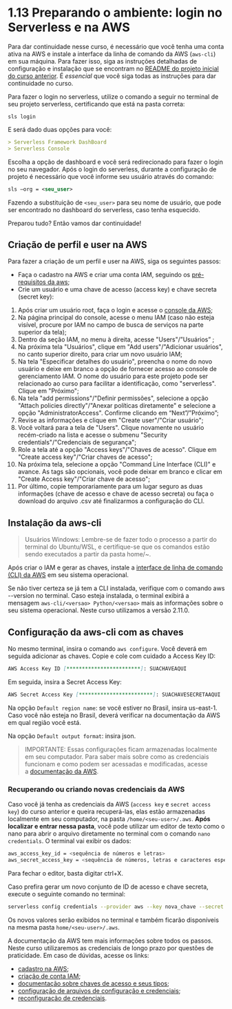 # 1.13 Preparando o ambiente: login no Serverless e na AWS

Para dar continuidade nesse curso, é necessário que você tenha uma conta ativa na AWS e instale a interface da linha de comando da AWS (`aws-cli`) em sua máquina. Para fazer isso, siga as instruções detalhadas de configuração e instalação que se encontram no [README do projeto inicial do curso anterior](https://github.com/alura-cursos/2970-serverless-base-back#readme). É _essencial_ que você siga todas as instruções para dar continuidade no curso.

Para fazer o login no serverless, utilize o comando a seguir no terminal de seu projeto serverless, certificando que está na pasta correta:

```undefined
sls login
```

E será dado duas opções para você:

```markdown
> Serverless Framework DashBoard
> Serverless Console
```

Escolha a opção de dashboard e você será redirecionado para fazer o login no seu navegador. Após o login do serverless, durante a configuração de projeto é necessário que você informe seu usuário através do comando:

```xml
sls –org = <seu_user>
```

Fazendo a substituição de `<seu_user>` para seu nome de usuário, que pode ser encontrado no dashboard do serverless, caso tenha esquecido.

Preparou tudo? Então vamos dar continuidade!

## Criação de perfil e user na AWS

Para fazer a criação de um perfil e user na AWS, siga os seguintes passos:

- Faça o cadastro na AWS e criar uma conta IAM, seguindo os [pré-requisitos da aws](https://docs.aws.amazon.com/pt_br/cli/latest/userguide/getting-started-prereqs.html#getting-started-prereqs-signup);
- Crie um usuário e uma chave de acesso (access key) e chave secreta (secret key):

1. Após criar um usuário root, faça o login e acesse o [console da AWS](https://console.aws.amazon.com/);
2. Na página principal do console, acesse o menu IAM (caso não esteja visível, procure por IAM no campo de busca de serviços na parte superior da tela);
3. Dentro da seção IAM, no menu à direita, acesse "Users"/”Usuários” ;
4. Na próxima tela "Usuários", clique em "Add users"/"Adicionar usuários", no canto superior direito, para criar um novo usuário IAM;
5. Na tela "Especificar detalhes do usuário", preencha o nome do novo usuário e deixe em branco a opção de fornecer acesso ao console de gerenciamento IAM. O nome do usuário para este projeto pode ser relacionado ao curso para facilitar a identificação, como "serverless". Clique em "Próximo";
6. Na tela "add permissions"/"Definir permissões", selecione a opção "Attach policies directly"/"Anexar políticas diretamente" e selecione a opção "AdministratorAccess". Confirme clicando em “Next”/”Próximo”;
7. Revise as informações e clique em "Create user"/"Criar usuário";
8. Você voltará para a tela de "Users". Clique novamente no usuário recém-criado na lista e acesse o submenu "Security credentials"/"Credenciais de segurança";
9. Role a tela até a opção "Access keys"/"Chaves de acesso". Clique em "Create access key"/"Criar chaves de acesso";
10. Na próxima tela, selecione a opção "Command Line Interface (CLI)" e avance. As tags são opcionais, você pode deixar em branco e clicar em "Create Access key"/"Criar chave de acesso";
11. Por último, copie temporariamente para um lugar seguro as duas informações (chave de acesso e chave de acesso secreta) ou faça o download do arquivo .csv até finalizarmos a configuração do CLI.

## Instalação da aws-cli

> Usuários Windows: Lembre-se de fazer todo o processo a partir do terminal do Ubuntu/WSL, e certifique-se que os comandos estão sendo executados a partir da pasta home/~.

Após criar o IAM e gerar as chaves, instale a [interface de linha de comando (CLI) da AWS](https://docs.aws.amazon.com/pt_br/cli/latest/userguide/getting-started-install.html) em seu sistema operacional.

Se não tiver certeza se já tem a CLI instalada, verifique com o comando aws --version no terminal. Caso esteja instalada, o terminal exibirá a mensagem `aws-cli/<versao> Python/<versao>` mais as informações sobre o seu sistema operacional. Neste curso utilizamos a versão 2.11.0.

## Configuração da aws-cli com as chaves

No mesmo terminal, insira o comando `aws configure`. Você deverá em seguida adicionar as chaves. Copie e cole com cuidado a Access Key ID:

```markdown
AWS Access Key ID [************************]: SUACHAVEAQUI
```

Em seguida, insira a Secret Access Key:

```markdown
AWS Secret Access Key [************************]: SUACHAVESECRETAAQUI
```

Na opção `Default region name`: se você estiver no Brasil, insira us-east-1. Caso você não esteja no Brasil, deverá verificar na documentação da AWS em qual região você está.

Na opção `Default output format`: insira json.

> IMPORTANTE: Essas configurações ficam armazenadas localmente em seu computador. Para saber mais sobre como as credenciais funcionam e como podem ser acessadas e modificadas, acesse a [documentação da AWS](https://docs.aws.amazon.com/pt_br/cli/latest/userguide/cli-configure-files.html).

### Recuperando ou criando novas credenciais da AWS

Caso você já tenha as credenciais da AWS (`access key` e `secret access key`) do curso anterior e queira recuperá-las, elas estão armazenadas localmente em seu computador, na pasta `/home/<seu-user>/.aws`. **Após localizar e entrar nessa pasta**, você pode utilizar um editor de texto como o nano para abrir o arquivo diretamente no terminal com o comando `nano credentials`. O terminal vai exibir os dados:

```sh
aws_access_key_id = <sequência de números e letras>
aws_secret_access_key = <sequência de números, letras e caracteres especiais>
```

Para fechar o editor, basta digitar ctrl+X.

Caso prefira gerar um novo conjunto de ID de acesso e chave secreta, execute o seguinte comando no terminal:

```sh
serverless config credentials --provider aws --key nova_chave --secret nova_chave_secreta --overwrite
```

Os novos valores serão exibidos no terminal e também ficarão disponíveis na mesma pasta `home/<seu-user>/.aws`.

A documentação da AWS tem mais informações sobre todos os passos. Neste curso utilizaremos as credenciais de longo prazo por questões de praticidade. Em caso de dúvidas, acesse os links:

- [cadastro na AWS](https://docs.aws.amazon.com/pt_br/cli/latest/userguide/getting-started-prereqs.html#getting-started-prereqs-signup);
- [criação de conta IAM](https://docs.aws.amazon.com/pt_br/cli/latest/userguide/getting-started-prereqs.html#getting-started-prereqs-iam);
- [documentação sobre chaves de acesso e seus tipos](https://docs.aws.amazon.com/pt_br/cli/latest/userguide/getting-started-prereqs.html#getting-started-prereqs-keys);
- [configuração de arquivos de configuração e credenciais](https://docs.aws.amazon.com/pt_br/cli/latest/userguide/cli-configure-files.html);
- [reconfiguração de credenciais](https://www.serverless.com/framework/docs/providers/aws/cli-reference/config-credentials).